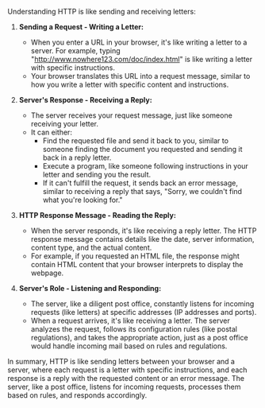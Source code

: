 Understanding HTTP is like sending and receiving letters:

1. **Sending a Request - Writing a Letter:**
   - When you enter a URL in your browser, it's like writing a letter to a server. For example, typing "http://www.nowhere123.com/doc/index.html" is like writing a letter with specific instructions.
   - Your browser translates this URL into a request message, similar to how you write a letter with specific content and instructions.

2. **Server's Response - Receiving a Reply:**
   - The server receives your request message, just like someone receiving your letter.
   - It can either:
     - Find the requested file and send it back to you, similar to someone finding the document you requested and sending it back in a reply letter.
     - Execute a program, like someone following instructions in your letter and sending you the result.
     - If it can't fulfill the request, it sends back an error message, similar to receiving a reply that says, "Sorry, we couldn't find what you're looking for."

3. **HTTP Response Message - Reading the Reply:**
   - When the server responds, it's like receiving a reply letter. The HTTP response message contains details like the date, server information, content type, and the actual content.
   - For example, if you requested an HTML file, the response might contain HTML content that your browser interprets to display the webpage.

4. **Server's Role - Listening and Responding:**
   - The server, like a diligent post office, constantly listens for incoming requests (like letters) at specific addresses (IP addresses and ports).
   - When a request arrives, it's like receiving a letter. The server analyzes the request, follows its configuration rules (like postal regulations), and takes the appropriate action, just as a post office would handle incoming mail based on rules and regulations.

In summary, HTTP is like sending letters between your browser and a server, where each request is a letter with specific instructions, and each response is a reply with the requested content or an error message. The server, like a post office, listens for incoming requests, processes them based on rules, and responds accordingly.